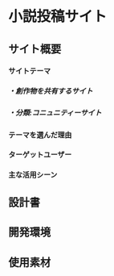 # 小説投稿サイト

<h2>サイト概要
<h4>サイトテーマ
<h5>・創作物を共有するサイト
<h5>・分類:コニュニティーサイト

<h4>テーマを選んだ理由
<h4>ターゲットユーザー
<h4>主な活用シーン

<h2>設計書
<h2>開発環境
<h2>使用素材
